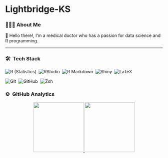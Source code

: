 
<!-- README.md is generated from README.Rmd. Please edit that file -->

# Lightbridge-KS

### 👨🏻‍:computer: About Me

:wave: Hello there!, I’m a medical doctor who has a passion for data
science and R programming.

------------------------------------------------------------------------

### 🛠  Tech Stack

![R
(Statistics)](https://img.shields.io/badge/-R-05122A?style=flat&logo=r&logoColor=276DC3) 
![RStudio](https://img.shields.io/badge/-RStudio-05122A?style=flat&logo=rstudio) 
![R
Markdown](https://img.shields.io/badge/-RMarkdown-05122A?style=flat&logo=rmarkdown) 
![Shiny](https://img.shields.io/badge/-Shiny-05122A?style=flat&logo=shiny) 
![LaTeX](https://img.shields.io/badge/-LaTeX-05122A?style=flat&logo=latex&logoColor=00ffff)

  

![Git](https://img.shields.io/badge/-Git-05122A?style=flat&logo=git) 
![GitHub](https://img.shields.io/badge/-GitHub-05122A?style=flat&logo=github) 
![Zsh](https://img.shields.io/badge/-Zsh-05122A?style=flat&logo=zsh) 

### ⚙️  GitHub Analytics

<!-- Github Stats by "https://github.com/anuraghazra/github-readme-stats" -->
<p align="center">
<a href="https://github.com/Lightbridge-KS">
<img height="160em" src="https://github-readme-stats.vercel.app/api?username=Lightbridge-KS&count_private=true&show_icons=true&theme=radical"/>
<img height="160em" src="https://github-readme-stats.vercel.app/api/top-langs/?username=Lightbridge-KS&hide=html&langs_count=5&layout=compact&theme=algolia"/>
</a>
</p>
<!-- Reference -->
<!-- Inspired from: https://github.com/durgeshsamariya/awesome-github-profile-readme-templates/blob/master/AVS1508.md?plain=1 -->
